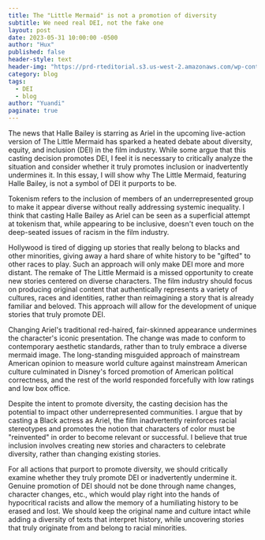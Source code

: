 ```yaml
---
title: The "Little Mermaid" is not a promotion of diversity
subtitle: We need real DEI, not the fake one
layout: post
date: 2023-05-31 10:00:00 -0500
author: "Hux"
published: false
header-style: text
header-img: "https://prd-rteditorial.s3.us-west-2.amazonaws.com/wp-content/uploads/2023/05/09165636/EWKA_The_Little_Mermaid2.jpg"
category: blog
tags:
  - DEI
  - blog
author: "Yuandi"
paginate: true
---
```



The news that Halle Bailey is starring as Ariel in the upcoming live-action version of The Little Mermaid has sparked a heated debate about diversity, equity, and inclusion (DEI) in the film industry. While some argue that this casting decision promotes DEI, I feel it is necessary to critically analyze the situation and consider whether it truly promotes inclusion or inadvertently undermines it. In this essay, I will show why The Little Mermaid, featuring Halle Bailey, is not a symbol of DEI it purports to be.

Tokenism refers to the inclusion of members of an underrepresented group to make it appear diverse without really addressing systemic inequality. I think that casting Halle Bailey as Ariel can be seen as a superficial attempt at tokenism that, while appearing to be inclusive, doesn't even touch on the deep-seated issues of racism in the film industry.

Hollywood is tired of digging up stories that really belong to blacks and other minorities, giving away a hard share of white history to be "gifted" to other races to play. Such an approach will only make DEI more and more distant. The remake of The Little Mermaid is a missed opportunity to create new stories centered on diverse characters. The film industry should focus on producing original content that authentically represents a variety of cultures, races and identities, rather than reimagining a story that is already familiar and beloved. This approach will allow for the development of unique stories that truly promote DEI.

Changing Ariel's traditional red-haired, fair-skinned appearance undermines the character's iconic presentation. The change was made to conform to contemporary aesthetic standards, rather than to truly embrace a diverse mermaid image. The long-standing misguided approach of mainstream American opinion to measure world culture against mainstream American culture culminated in Disney's forced promotion of American political correctness, and the rest of the world responded forcefully with low ratings and low box office.

Despite the intent to promote diversity, the casting decision has the potential to impact other underrepresented communities. I argue that by casting a Black actress as Ariel, the film inadvertently reinforces racial stereotypes and promotes the notion that characters of color must be "reinvented" in order to become relevant or successful. I believe that true inclusion involves creating new stories and characters to celebrate diversity, rather than changing existing stories.

For all actions that purport to promote diversity, we should critically examine whether they truly promote DEI or inadvertently undermine it. Genuine promotion of DEI should not be done through name changes, character changes, etc., which would play right into the hands of hypocritical racists and allow the memory of a humiliating history to be erased and lost. We should keep the original name and culture intact while adding a diversity of texts that interpret history, while uncovering stories that truly originate from and belong to racial minorities.